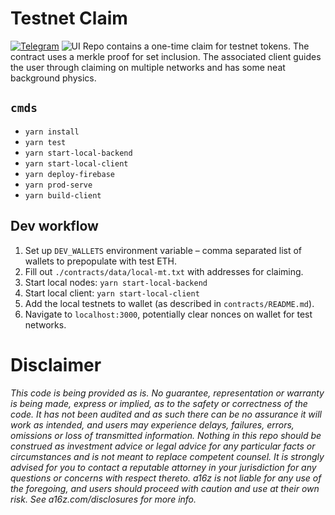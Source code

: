 # Testnet Claim 
[![Telegram](https://img.shields.io/badge/Telegram-join%20chat-0088cc.svg)](https://t.me/ethereumtestnettokenclaim)
![UI](imgs/ui.png)
Repo contains a one-time claim for testnet tokens. The contract uses a merkle proof for set inclusion. The associated client guides the user through claiming on multiple networks and has some neat background physics.

## `cmds`
- `yarn install`
- `yarn test`
- `yarn start-local-backend`
- `yarn start-local-client`
- `yarn deploy-firebase`
- `yarn prod-serve`
- `yarn build-client`

## Dev workflow
1. Set up `DEV_WALLETS` environment variable – comma separated list of wallets to prepopulate with test ETH.
2. Fill out `./contracts/data/local-mt.txt` with addresses for claiming.
3. Start local nodes: `yarn start-local-backend`
4. Start local client: `yarn start-local-client`
5. Add the local testnets to wallet (as described in `contracts/README.md`).
6. Navigate to `localhost:3000`, potentially clear nonces on wallet for test networks.


# Disclaimer
*This code is being provided as is. No guarantee, representation or warranty is being made, express or implied, as to the safety or correctness of the code. It has not been audited and as such there can be no assurance it will work as intended, and users may experience delays, failures, errors, omissions or loss of transmitted information. Nothing in this repo should be construed as investment advice or legal advice for any particular facts or circumstances and is not meant to replace competent counsel. It is strongly advised for you to contact a reputable attorney in your jurisdiction for any questions or concerns with respect thereto. a16z is not liable for any use of the foregoing, and users should proceed with caution and use at their own risk. See a16z.com/disclosures for more info.*
